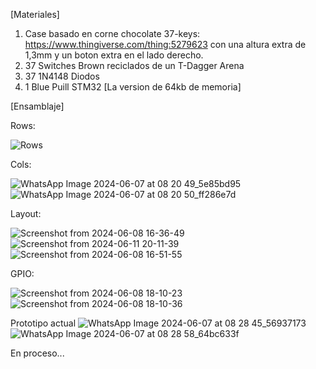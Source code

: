 [Materiales]
   
   1. Case basado en corne chocolate 37-keys: https://www.thingiverse.com/thing:5279623 con una altura extra de 1,3mm y un boton extra en el lado derecho.
   2. 37 Switches Brown reciclados de un T-Dagger Arena
   3. 37 1N4148 Diodos
   4. 1 Blue Puill STM32 [La version de 64kb de memoria]


[Ensamblaje]

   Rows:
   
![Rows](https://github.com/MorenoMartinE/stm32-blue-pill-split-keyboard/assets/102624788/4b5a6856-d7f0-41cd-8505-09a688e74919)

   Cols:
   
![WhatsApp Image 2024-06-07 at 08 20 49_5e85bd95](https://github.com/MorenoMartinE/stm32-blue-pill-split-keyboard/assets/102624788/74fd81c7-ba47-48fa-82ef-f7dc1454bdba)
![WhatsApp Image 2024-06-07 at 08 20 50_ff286e7d](https://github.com/MorenoMartinE/stm32-blue-pill-split-keyboard/assets/102624788/3db1a83e-62aa-49cf-bdc1-5bbc31f0d761)

   Layout:
   
   ![Screenshot from 2024-06-08 16-36-49](https://github.com/MorenoMartinE/stm32-blue-pill-split-keyboard/assets/102624788/658afde9-392b-4a8e-b053-5b5c5b160bb9)
   ![Screenshot from 2024-06-11 20-11-39](https://github.com/MorenoMartinE/stm32-blue-pill-split-keyboard/assets/102624788/410c67d7-c01a-483f-8e20-e53d2457af0a)
![Screenshot from 2024-06-08 16-51-55](https://github.com/MorenoMartinE/stm32-blue-pill-split-keyboard/assets/102624788/74846164-06e4-4d15-94a8-25419d0f5960)
 
   GPIO:
   
![Screenshot from 2024-06-08 18-10-23](https://github.com/MorenoMartinE/stm32-blue-pill-split-keyboard/assets/102624788/0fa68e1c-a033-4b70-b591-8b617864766e)
![Screenshot from 2024-06-08 18-10-36](https://github.com/MorenoMartinE/stm32-blue-pill-split-keyboard/assets/102624788/8cf3d09b-3ac5-4e40-b844-0f1df25ad62e)


   Prototipo actual
![WhatsApp Image 2024-06-07 at 08 28 45_56937173](https://github.com/MorenoMartinE/stm32-blue-pill-split-keyboard/assets/102624788/93ca8a5e-a1a0-4b6d-ac8c-637ea1f529d9)
![WhatsApp Image 2024-06-07 at 08 28 58_64bc633f](https://github.com/MorenoMartinE/stm32-blue-pill-split-keyboard/assets/102624788/0e5642a8-9d16-4d0f-bd25-031b4aaa61b1)


En proceso...
